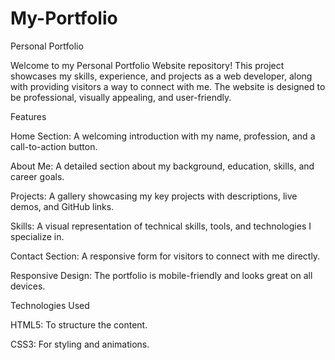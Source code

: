# My-Portfolio

Personal Portfolio 


Welcome to my Personal Portfolio Website repository! This project showcases my skills, experience, and projects as a web developer, along with providing visitors a way to connect with me. The website is designed to be professional, visually appealing, and user-friendly.


Features

Home Section: A welcoming introduction with my name, profession, and a call-to-action button.

About Me: A detailed section about my background, education, skills, and career goals.

Projects: A gallery showcasing my key projects with descriptions, live demos, and GitHub links.

Skills: A visual representation of technical skills, tools, and technologies I specialize in.

Contact Section: A responsive form for visitors to connect with me directly.

Responsive Design: The portfolio is mobile-friendly and looks great on all devices.


Technologies Used

HTML5: To structure the content.

CSS3: For styling and animations.
